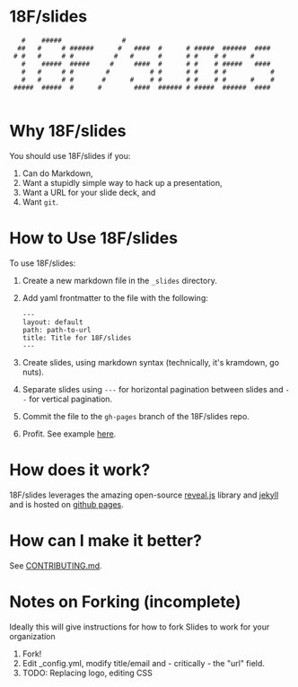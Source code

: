 # 18F/slides

```
   #    #####               #                                      
  ##   #     # ######      #   ####  #      # #####  ######  ####  
 # #   #     # #          #   #      #      # #    # #      #      
   #    #####  #####     #     ####  #      # #    # #####   ####  
   #   #     # #        #          # #      # #    # #           # 
   #   #     # #       #      #    # #      # #    # #      #    # 
 #####  #####  #      #        ####  ###### # #####  ######  ####  
                                                                   
```
# Why 18F/slides

You should use 18F/slides if you:

1. Can do Markdown,
2. Want a stupidly simple way to hack up a presentation,
3. Want a URL for your slide deck, and
4. Want `git`.

# How to Use 18F/slides

To use 18F/slides:

1. Create a new markdown file in the `_slides` directory.
2. Add yaml frontmatter to the file with the following:

	```
	---
	layout: default
	path: path-to-url
	title: Title for 18F/slides
	---
	```

3. Create slides, using markdown syntax (technically, it's kramdown, go nuts).
4. Separate slides using `---` for horizontal pagination between slides and `--` for vertical pagination.
5. Commit the file to the `gh-pages` branch of the 18F/slides repo.
6. Profit. See example [here](http://18f.github.io/slides/sample/#/).

# How does it work?

18F/slides leverages the amazing open-source [reveal.js](https://github.com/hakimel/reveal.js/) library and [jekyll](http://jekyllrb.com) and is hosted on [github pages](https://pages.github.com/).

# How can I make it better?

See [CONTRIBUTING.md](https://github.com/18F/slides/blob/gh-pages/CONTRIBUTING.md).

# Notes on Forking (incomplete)
Ideally this will give instructions for how to fork Slides to work for your organization

1. Fork!
2. Edit _config.yml, modify title/email and - critically - the "url" field.
3. TODO: Replacing logo, editing CSS
